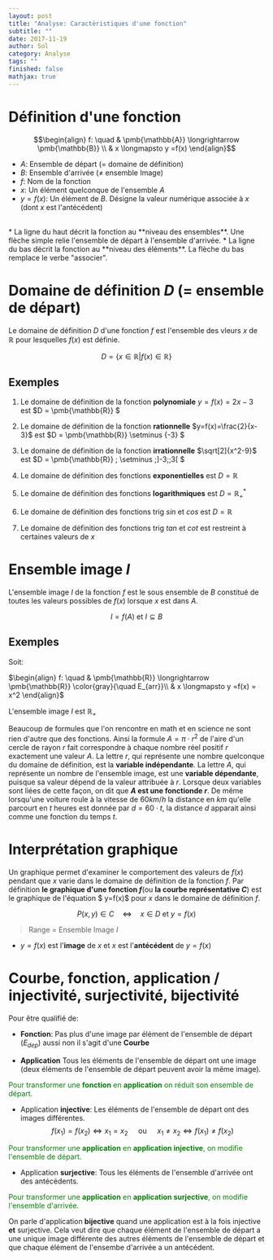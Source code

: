 ```yaml
---
layout: post
title: "Analyse: Caractéristiques d'une fonction"
subtitle: ""
date: 2017-11-19
author: Sol
category: Analyse
tags: ""
finished: false
mathjax: true
---
```


# Définition d'une fonction

$$\begin{align}
    f: \quad & \pmb{\mathbb{A}} \longrightarrow \pmb{\mathbb{B}} \\ 
    & x \longmapsto y =f(x) 
\end{align}$$

* $A$: Ensemble de départ ($=$ domaine de définition)
* $B$: Ensemble d'arrivée ($\neq$ ensemble Image)
* $f$: Nom de la fonction
* $x$: Un élément quelconque de l'ensemble $A$
* $y = f(x)$: Un élément de $B$. Désigne la valeur numérique associée à $x$ (dont $x$ est l'antécédent)
<br>
* La ligne du haut décrit la fonction au **niveau des ensembles**. Une flèche simple relie l'ensemble de départ à l'ensemble d'arrivée.
* La ligne du bas décrit la fonction au **niveau des éléments**. La flèche du bas remplace le verbe "associer".

# Domaine de définition $D$ (= ensemble de départ)

Le domaine de définition $D$ d'une fonction $f$ est l'ensemble des vleurs $x$ de $\pmb{\mathbb{R}}$ pour lesquelles $f(x)$ est définie.

$$ D = \{x \in \pmb{\mathbb{R}}|f(x)\in \pmb{\mathbb{R}}\} $$

## Exemples

1. Le domaine de définition de la fonction **polynomiale** $y=f(x)=2x-3$ est $D = \pmb{\mathbb{R}} $

2. Le domaine de définition de la fonction **rationnelle** $y=f(x)=\frac{2}{x-3}$ est $D = \pmb{\mathbb{R}} \setminus \{-3\} $

3. Le domaine de définition de la fonction **irrationnelle** $\sqrt[2]{x^2-9}$ est $D = \pmb{\mathbb{R}} \; \setminus \;]-3;\;3[ $

4. Le domaine de définition des fonctions **exponentielles** est $D=\pmb{\mathbb{R}}$

5. Le domaine de définition des fonctions **logarithmiques** est $D=\pmb{\mathbb{R^*_+}}$

6. Le domaine de définition des fonctions trig $sin$ et $cos$ est $D = \pmb{\mathbb{R}}$
6. Le domaine de définition des fonctions trig $tan$ et $cot$ est restreint à certaines valeurs de $x$


# Ensemble image $I$

L'ensemble image $I$ de la fonction $f$ est le sous ensemble de $B$ constitué de toutes les valeurs possibles de $f(x)$ lorsque $x$ est dans $A$.

$$ I = f(A) \text{ et } I \subseteq B $$

## Exemples

Soit: 

$\begin{align}
    f: \quad & \pmb{\mathbb{R}} \longrightarrow \pmb{\mathbb{R}}  \color{gray}{\quad E_{arr}}\\ 
    & x \longmapsto y =f(x) = x^2 
\end{align}$

L'ensemble image $I$ est $\pmb{\mathbb{R_+}}$

Beaucoup de formules que l'on rencontre en math et en science ne sont rien d'autre que des fonctions. Ainsi la formule $A=\pi\cdot r^2$ de l'aire d'un cercle de rayon $r$ fait correspondre à chaque nombre réel positif $r$ exactement une valeur $A$. La lettre $r$, qui représente une nombre quelconque du domaine de définition, est la **variable indépendante**. La lettre $A$, qui représente un nombre de l'ensemble image, est une **variable dépendante**, puisque sa valeur dépend de la valeur attribuée à $r$. Lorsque deux variables sont liées de cette façon, on dit que **$A$ est une fonctionde $r$**. De même lorsqu'une voiture roule à la vitesse de $60km/h$ la distance en $km$ qu'elle parcourt en $t$ heures est donnée par $d = 60 \cdot t$, la distance $d$ apparait ainsi comme une fonction du temps $t$.

# Interprétation graphique

Un graphique permet d'examiner le comportement des valeurs de $f(x)$ pendant que $x$ varie dans le domaine de définition de la fonction $f$. Par définition **le graphique d'une fonction $f$**(ou **la courbe représentative $C$**) est le graphique de l'équation $ y=f(x)$ pour $x$ dans le domaine de définition $f$.

$$ P(x,y) \in C \quad \Leftrightarrow \quad x \in D \text{ et } y=f(x)$$

<!-- <div>
    <iframe scrolling="no" title="Domain and Range of a Function" src="https://www.geogebra.org/material/iframe/id/fxsjcrzX/width/540/height/380/border/888888/smb/false/stb/false/stbh/false/ai/false/asb/false/sri/false/rc/false/ld/false/sdz/false/ctl/false" width="540px" height="380px" style="border:0px;"> </iframe>
<div> -->


> Range = Ensemble Image $I$

* $y=f(x)$ est l'**image** de $x$ et $x$ est l'**antécédent** de $y=f(x)$

# Courbe, fonction, application / injectivité, surjectivité, bijectivité

Pour être qualifié de:

* **Fonction**: Pas plus d'une image par élément de l'ensemble de départ ($E_{dep}$) aussi non il s'agit d'une **Courbe**

* **Application** Tous les éléments de l'ensemble de départ ont une image (deux éléments de l'ensemble de départ peuvent avoir la même image).

<span style="color:green"> Pour transformer une **fonction** en **application** on réduit son ensemble de départ.</span>

* Application **injective**: Les éléments de l'ensemble de départ ont des images différentes.
$$ f(x_1) = f(x_2) \Leftrightarrow x_1 = x_2 \quad \text{ ou } \quad x_1 \neq x_2 \Leftrightarrow f(x_1) \neq f(x_2)$$

<span style="color:green"> Pour transformer une **application** en **application injective**, on modifie l'ensemble de départ.</span>

* Application **surjective**: Tous les éléments de l'ensemble d'arrivée ont des antécédents. 

<span style="color:green"> Pour transformer une **application** en **application surjective**, on modifie l'ensemble d'arrivée.</span>

On parle d'application **bijective** quand une application est à la fois injective **et** surjective. Cela veut dire que chaque élément de l'ensemble de départ a une unique image différente des autres éléments de l'ensemble de départ et que chaque élément de l'ensembe d'arrivée a un antécédent.